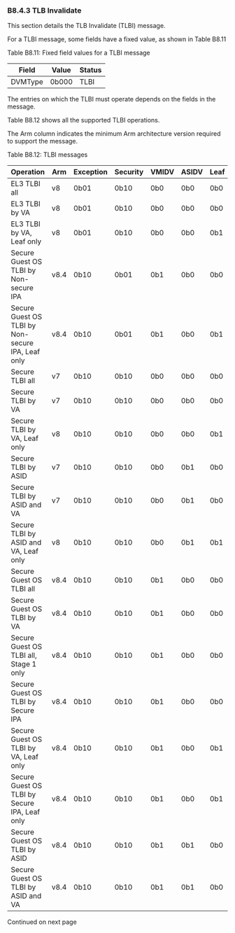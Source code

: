 ### B8.4.3 TLB Invalidate

This section details the TLB Invalidate (TLBI) message.

For a TLBI message, some fields have a fixed value, as shown in Table B8.11

Table B8.11: Fixed field values for a TLBI message

| Field   | Value | Status |
|---------|-------|--------|
| DVMType | 0b000 | TLBI   |

The entries on which the TLBI must operate depends on the fields in the message.

Table B8.12 shows all the supported TLBI operations.

The Arm column indicates the minimum Arm architecture version required to support the message.

Table B8.12: TLBI messages

| Operation                                         | Arm  | Exception | Security | VMIDV | ASIDV | Leaf | Stage | AddrV |
|---------------------------------------------------|------|-----------|----------|-------|-------|------|-------|-------|
| EL3 TLBI all                                      | v8   | 0b01      | 0b10     | 0b0   | 0b0   | 0b0  | 0b00  | 0b0   |
| EL3 TLBI by VA                                    | v8   | 0b01      | 0b10     | 0b0   | 0b0   | 0b0  | 0b00  | 0b1   |
| EL3 TLBI by VA, Leaf only                         | v8   | 0b01      | 0b10     | 0b0   | 0b0   | 0b1  | 0b00  | 0b1   |
| Secure Guest OS TLBI by Non-secure IPA            | v8.4 | 0b10      | 0b01     | 0b1   | 0b0   | 0b0  | 0b10  | 0b1   |
| Secure Guest OS TLBI by Non-secure IPA, Leaf only | v8.4 | 0b10      | 0b01     | 0b1   | 0b0   | 0b1  | 0b10  | 0b1   |
| Secure TLBI all                                   | v7   | 0b10      | 0b10     | 0b0   | 0b0   | 0b0  | 0b00  | 0b0   |
| Secure TLBI by VA                                 | v7   | 0b10      | 0b10     | 0b0   | 0b0   | 0b0  | 0b00  | 0b1   |
| Secure TLBI by VA, Leaf only                      | v8   | 0b10      | 0b10     | 0b0   | 0b0   | 0b1  | 0b00  | 0b1   |
| Secure TLBI by ASID                               | v7   | 0b10      | 0b10     | 0b0   | 0b1   | 0b0  | 0b00  | 0b0   |
| Secure TLBI by ASID and VA                        | v7   | 0b10      | 0b10     | 0b0   | 0b1   | 0b0  | 0b00  | 0b1   |
| Secure TLBI by ASID and VA, Leaf only             | v8   | 0b10      | 0b10     | 0b0   | 0b1   | 0b1  | 0b00  | 0b1   |
| Secure Guest OS TLBI all                          | v8.4 | 0b10      | 0b10     | 0b1   | 0b0   | 0b0  | 0b00  | 0b0   |
| Secure Guest OS TLBI by VA                        | v8.4 | 0b10      | 0b10     | 0b1   | 0b0   | 0b0  | 0b00  | 0b1   |
| Secure Guest OS TLBI all, Stage 1 only            | v8.4 | 0b10      | 0b10     | 0b1   | 0b0   | 0b0  | 0b01  | 0b0   |
| Secure Guest OS TLBI by Secure IPA                | v8.4 | 0b10      | 0b10     | 0b1   | 0b0   | 0b0  | 0b10  | 0b1   |
| Secure Guest OS TLBI by VA, Leaf only             | v8.4 | 0b10      | 0b10     | 0b1   | 0b0   | 0b1  | 0b00  | 0b1   |
| Secure Guest OS TLBI by Secure IPA, Leaf only     | v8.4 | 0b10      | 0b10     | 0b1   | 0b0   | 0b1  | 0b10  | 0b1   |
| Secure Guest OS TLBI by ASID                      | v8.4 | 0b10      | 0b10     | 0b1   | 0b1   | 0b0  | 0b00  | 0b0   |
| Secure Guest OS TLBI by ASID and VA               | v8.4 | 0b10      | 0b10     | 0b1   | 0b1   | 0b0  | 0b00  | 0b1   |

Continued on next page